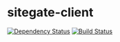 # sitegate-client

[![Dependency Status](https://david-dm.org/sitegate/sitegate-client/status.svg?style=flat)](https://david-dm.org/sitegate/sitegate-client)
[![Build Status](http://img.shields.io/travis/sitegate/sitegate-client.svg?style=flat)](https://travis-ci.org/sitegate/sitegate-client)
